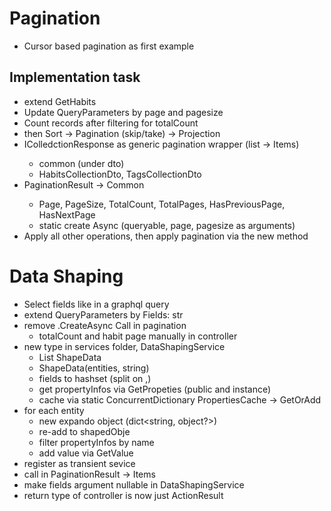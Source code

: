 # Pagination

- Cursor based pagination as first example
  
## Implementation task
- extend GetHabits
- Update QueryParameters by page and pagesize
- Count records after filtering for totalCount
- then Sort -> Pagination (skip/take) -> Projection
- IColledctionResponse<T> as generic pagination wrapper (list -> Items)
  - common (under dto)
  - HabitsCollectionDto, TagsCollectionDto
- PaginationResult<T> -> Common
  - Page, PageSize, TotalCount, TotalPages, HasPreviousPage, HasNextPage
  - static create Async (queryable, page, pagesize as arguments)
- Apply all other operations, then apply pagination via the new method

# Data Shaping
- Select fields like in a graphql query
- extend QueryParameters by Fields: str
- remove .CreateAsync Call in pagination
  - totalCount and habit page manually in controller
- new type in services folder, DataShapingService
  - List<ExpandoObject> ShapeData
  - ShapeData(entities, string)
  - fields to hashset (split on ,)
  - get propertyInfos via GetPropeties (public and instance)
  - cache via static ConcurrentDictionary PropertiesCache -> GetOrAdd
- for each entity
  - new expando object (dict<string, object?>)
  - re-add to shapedObje
  - filter propertyInfos by name
  - add value via GetValue
- register as transient sevice
- call in PaginationResult -> Items
- make fields argument nullable in DataShapingService
- return type of controller is now just ActionResult